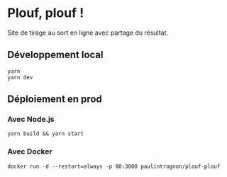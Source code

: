 # Plouf, plouf !

Site de tirage au sort en ligne avec partage du résultat.

## Développement local

  ```shell
 yarn
 yarn dev
  ```

## Déploiement en prod

### Avec Node.js

```
yarn build && yarn start
```

### Avec Docker

```
docker run -d --restart=always -p 80:3000 paulintrognon/plouf-plouf
```
